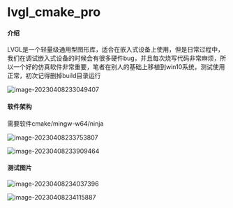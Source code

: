 # lvgl_cmake_pro

#### 介绍
LVGL是一个轻量级通用型图形库，适合在嵌入式设备上使用，但是日常过程中，我们在调试嵌入式设备的时候会有很多硬件bug，并且每次烧写代码非常麻烦，所以一个好的仿真软件非常重要，笔者在别人的基础上移植到win10系统，测试使用正常，初次记得删掉build目录运行

![image-20230408233049407](D:\code\c\lvgl_cmake_pro\assets\image-20230408233049407.png)

#### 软件架构
需要软件cmake/mingw-w64/ninja

![image-20230408233753807](D:\code\c\lvgl_cmake_pro\assets\image-20230408233753807.png)

![image-20230408233909464](D:\code\c\lvgl_cmake_pro\assets\image-20230408233909464.png)






#### 测试图片

![image-20230408234037396](D:\code\c\lvgl_cmake_pro\assets\image-20230408234037396.png)



![image-20230408234115887](D:\code\c\lvgl_cmake_pro\assets\image-20230408234115887.png)


